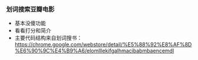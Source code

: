 ### 划词搜索豆瓣电影

* 基本没傻功能
* 看看打分和简介
* 主要代码结构来自划词搜书：https://chrome.google.com/webstore/detail/%E5%88%92%E8%AF%8D%E6%90%9C%E4%B9%A6/elomlllekifgalhmacibabmbaencemdl
